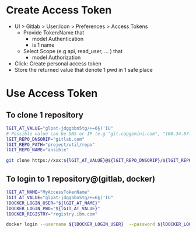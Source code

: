 # Create Access Token
- UI > Gitlab > User:Icon > Preferences > Access Tokens
  - Provide Token:Name that
    - model Authentication
    - is 1 name
  - Select Scope (e.g api, read_user, ... ) that
    - model Authorization
- Click: Create personal access token  
- Store the returned value that denote 1 pwd in 1 safe place

# Use Access Token
## To clone 1 repository
```bash
lGIT_AT_VALUE="glpat-jdggbbn5tg/+=6§('IU"
# Possible value can be DNS or IP (e.g "git.capgemini.com", "100.34.87.243")
lGIT_REPO_DNSORIP="gitlab.com"
lGIT_REPO_PATH="project/util/repo"
lGIT_REPO_NAME="ansible"

git clone https://xxx:${lGIT_AT_VALUE}@${lGIT_REPO_DNSORIP}/${lGIT_REPO_PATH}/${lGIT_REPO_NAME}.git  
```
## To login to 1 repository@(gitlab, docker)
```bash
lGIT_AT_NAME="MyAccessTokenName"
lGIT_AT_VALUE="glpat-jdggbbn5tg/+=6§('IU"
lDOCKER_LOGIN_USER="${lGIT_AT_NAME}"
lDOCKER_LOGIN_PWD="${lGIT_AT_VALUE}"
lDOCKER_REGISTRY="registry.ibm.com"

docker login --username ${lDOCKER_LOGIN_USER}  --password ${lDOCKER_LOGIN_PWD} ${lDOCKER_REGISTRY}
```
